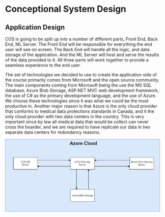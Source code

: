 # Conceptional System Design

## Application Design
COS is going to be split up into a number of different parts, Front End, Back End,  ML Server. The Front End will be responsible for everything the end user will see on screen. The Back End will handle all the logic, and data storage of the application. And the ML Server will host and serve the results of the data provided to it. All three parts will work together to provide a seamless experience to the end user.

The set of technologies we decided to use to create the application side of the course primarily comes from Microsoft and the open source community. The main components coming from Microsoft being the use the MS SQL database, Azure Blob Storage, ASP.NET MVC web development framework, the use of C# as the primary development language, and the use of Azure. We choose these technologies since it was what we could be the most productive in. Another major reason is that Azure is the only cloud provider that conforms to medical data protections standards in Canada, and it the only cloud provider with two data centers in the country. This is very important since by law all medical data that would be collect can never cross the boarder, and we are required to have replicate our data in two separate data centers for redundancy reasons.

![alt text](/Report_2/Conceptual_System_Design/Application_Design/HighLevelDesignOverView.png)
